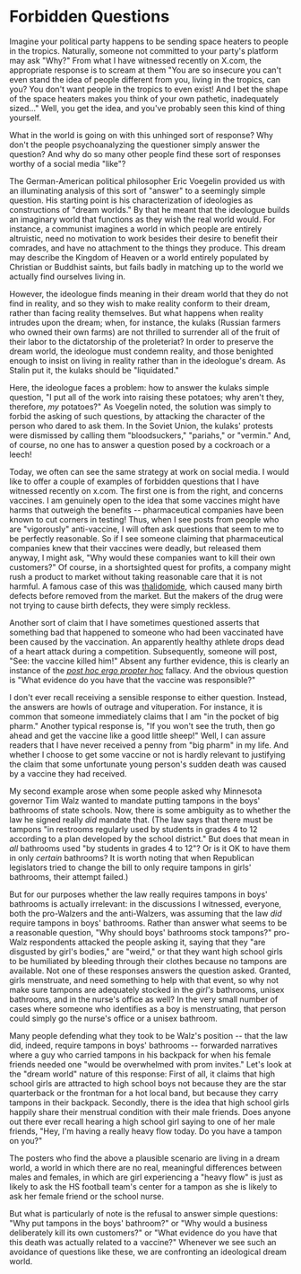 # Forbidden Questions

Imagine your political party happens to be sending space heaters to people in the tropics.
Naturally, someone not committed to your party's platform may ask "Why?"
From what I have witnessed recently on X.com, the appropriate response
is to scream at them "You are so insecure you can't even stand the idea of people different from you,
living in the tropics, can you? You don't want people in the tropics to even exist!
And I bet the shape of the space heaters makes you think of your own pathetic, inadequately sized..."
Well, you get the idea, and you've probably seen this kind of thing yourself.

What in the world is going on with this unhinged sort of response? Why don't the people psychoanalyzing the questioner
simply answer the question? And why do so many other people find these sort of responses worthy of a social media
"like"?

The German-American political philosopher Eric Voegelin provided us with an illuminating analysis of this sort of
"answer" to a seemingly simple question. His starting point is his characterization of ideologies as constructions of
"dream worlds." By that he meant that the ideologue builds an imaginary world that functions as they wish the real world
would. For instance, a communist imagines a world in which people are entirely altruistic, need no motivation to work
besides their desire to benefit their comrades, and have no attachment to the things they produce. This dream may
describe the Kingdom of Heaven or a world entirely populated by Christian or Buddhist saints, but fails badly in
matching up to the world we actually find ourselves living in.

However, the ideologue finds meaning in their dream world that they do not find in reality, and so they wish to make reality
conform to their dream, rather than facing reality themselves. But what happens when reality intrudes upon the dream;
when, for instance, the kulaks (Russian farmers who owned their own farms)
are not thrilled to surrender all of the fruit of their labor to the dictatorship of the
proleteriat? In order to preserve the dream world, the ideologue must condemn reality, and those benighted enough to
insist on living in reality rather than in the ideologue's dream. As Stalin put it, the kulaks should be "liquidated."

Here, the ideologue faces a problem: how to answer the kulaks simple question, "I put all of the work into raising these
potatoes; why aren't they, therefore, *my* potatoes?" As Voegelin noted, the solution was simply to forbid the asking of
such questions, by attacking the character of the person who dared to ask them. In the Soviet Union, the kulaks'
protests  were dismissed by calling them "bloodsuckers," "pariahs," or "vermin." And, of course, no one has to answer a
question posed by a cockroach or a leech!

Today, we often can see the same strategy at work on social media.
I would like to offer a couple of examples of forbidden questions that I have witnessed recently on x.com.
The first one is from the right, and concerns vaccines. I am genuinely open to the
idea that some vaccines might have harms that outweigh the benefits -- pharmaceutical companies have been known to cut
corners in testing! Thus, when I see posts from people who are
"vigorously" anti-vaccine, I will often ask questions that seem to me to be perfectly reasonable. So if I see someone
claiming that pharmaceutical companies knew that their vaccines were deadly, but released them anyway, I might ask, "Why
would these companies want to kill their own customers?" Of course, in a shortsighted quest for profits, a company might
rush a product to market without taking reasonable care that it is not harmful. A famous case of this was
[thalidomide](https://en.wikipedia.org/wiki/Thalidomide#History), which caused many birth defects before removed from
the market. But the makers of the drug were not trying to cause birth defects, they were simply reckless.

Another sort of claim that I have sometimes questioned asserts that something bad that happened to someone who had been
vaccinated have been caused by the vaccination. An apparently healthy athlete drops dead of a heart attack during a competition.
Subsequently, someone will post, "See: the vaccine killed him!" Absent any further evidence,
this is clearly an instance of the [*post hoc ergo
propter hoc*](https://en.wikipedia.org/wiki/Post_hoc_ergo_propter_hoc) fallacy. And the obvious question is "What
evidence do you have that the vaccine was responsible?"

I don't ever recall receiving a sensible response to either question. Instead, the answers are howls of outrage and
vituperation. For instance, it is common that someone immediately claims that I am "in the pocket of big pharm."
Another typical response is, "If you won't see the truth, then go ahead and get the vaccine like a good little sheep!"
Well, I can assure readers that I have never received a penny from "big pharm" in my life. And whether I choose to get
some vaccine or not is hardly relevant to justifying the claim that some unfortunate young person's sudden death was
caused by a vaccine they had received.

My second example arose when some people asked why Minnesota governor Tim Walz wanted to mandate
putting tampons in the boys' bathrooms of state schools. Now, there is some ambiguity as to whether the law he signed
really *did* mandate that. (The law says that there must be tampons
"in restrooms regularly used by students in grades 4 to 12 according to a plan developed by the school district."
But does that mean in *all* bathrooms used "by students in grades 4 to 12"? Or is it OK to have them in only
*certain* bathrooms? It is worth noting that when Republican legislators tried to change the bill to only require
tampons in girls' bathrooms, their attempt failed.)

But for our purposes whether the law really requires tampons in boys' bathrooms
is actually irrelevant: in the discussions I witnessed, everyone, both the
pro-Walzers and the anti-Walzers, was assuming that the law *did* require tampons in boys' bathrooms.
Rather than answer what seems to be a reasonable question, "Why should boys' bathrooms stock tampons?"
pro-Walz respondents attacked the people asking it, saying that they "are disgusted by girl's bodies," are "weird," 
or that they want high school girls to be humiliated by bleeding through their clothes because no tampons are available.
Not one of these responses answers the question asked. Granted,
girls menstruate, and need something to help with that event, so why not make sure tampons are adequately stocked in the
*girl's* bathrooms, unisex bathrooms, and in the nurse's office as well? In the very small number of cases where someone
who identifies as a boy is menstruating, that person could simply go the nurse's office or a unisex bathroom.

Many people defending what they took to be Walz's position -- that the law did, indeed, require tampons in boys'
bathrooms -- forwarded narratives where a guy who carried tampons in his backpack for when his female friends
needed one "would be overwhelmed with prom invites." Let's look at the "dream world" nature of this response: First of
all, it claims that high school girls are attracted to high school boys not because they are the star quarterback or the
frontman for a hot local band, but because they carry tampons in their backpack. Secondly, there is the idea that high
school girls happily share their menstrual condition with their male friends. Does anyone out there ever recall hearing
a high school girl saying to one of her male friends, "Hey, I'm having a really heavy flow today. Do you have a tampon
on you?"

The posters who find the above a plausible scenario are living in a dream world, a world in which there are no real,
meaningful differences between males and females, in which are girl experiencing a "heavy flow" is just as likely to ask
the HS football team's center for a tampon as she is likely to ask her female friend or the school nurse.

But what is particularly of note is the refusal to answer simple questions: "Why put tampons in the boys'
bathroom?" or "Why would a business deliberately kill its own customers?" or "What evidence do you have that this death was
actually related to a vaccine?"
Whenever we see such an avoidance of questions like these, we are confronting an ideological dream world.






